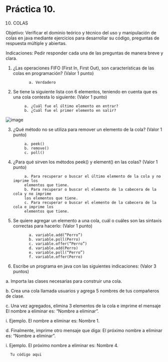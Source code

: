 # Práctica 10.

10. COLAS

Objetivo: Verificar el dominio teórico y técnico del uso y manipulación de colas en java
mediante ejercicios para desarrollar su código, preguntas de respuesta múltiple y
abiertas.

Indicaciones: Pedir responder cada una de las preguntas de manera breve y clara.

1. ¿Las operaciones FIFO (First In, First Out), son características de las colas en
programación? (Valor 1 punto)

              a. Verdadero
          

2. Se tiene la siguiente lista con 6 elementos, teniendo en cuenta que es una cola
contesta lo siguiente: (Valor 1 punto)

            a. ¿Cuál fue el último elemento en entrar?
            b. ¿Cuál fue el primer elemento en salir?

![image](https://user-images.githubusercontent.com/91554777/181846519-d3a5f664-1e13-4f1d-be3d-30d232fb5f2e.png)

3. ¿Qué método no se utiliza para remover un elemento de la cola? (Valor 1 punto)

            a. peek()
            b. remove()
            c. poll()

4. ¿Para qué sirven los métodos peek() y element() en las colas? (Valor 1 punto)

            a. Para recuperar o buscar el último elemento de la cola y no imprime los
            elementos que tiene.
            b. Para recuperar o buscar el elemento de la cabecera de la cola y no imprime
            los elementos que tiene.
            c. Para recuperar o buscar el elemento de la cabecera de la cola e imprime los
            elementos que tiene.


5. Se quiere agregar un elemento a una cola, cuál o cuáles son las sintaxis correctas
para hacerlo: (Valor 1 punto)

              a. variable.add(“Perro”)
              b. variable.poll(Perro)
              c. variable.offer(“Perro”)
              d. variable.add(Perro)
              e. variable.poll(“Perro”)
              f. variable.offer(Perro)

6. Escribe un programa en java con las siguientes indicaciones: (Valor 3 puntos)

a. Importa las clases necesarias para construir una cola.

b. Crea una cola llamada usuarios y agrega 5 nombres de tus compañeros de
clase.

c. Una vez agregados, elimina 3 elementos de la cola e imprime el mensaje El
nombre a eliminar es: “Nombre a eliminar”.

i. Ejemplo. El nombre a eliminar es: Nombre 1.

d. Finalmente, imprime otro mensaje que diga: El próximo nombre a eliminar
es: “Nombre a eliminar”.

i. Ejemplo. El próximo nombre a eliminar es: Nombre 4.

      Tu código aqui
